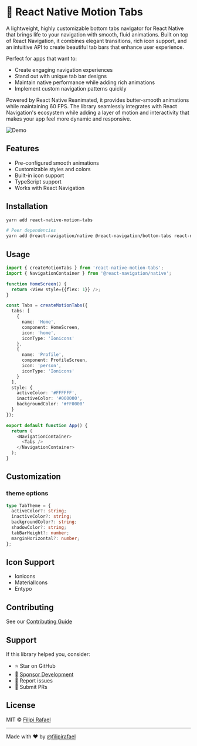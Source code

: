 # 🎨 React Native Motion Tabs

A lightweight, highly customizable bottom tabs navigator for React Native that brings life to your navigation with smooth, fluid animations. Built on top of React Navigation, it combines elegant transitions, rich icon support, and an intuitive API to create beautiful tab bars that enhance user experience.

Perfect for apps that want to:

- Create engaging navigation experiences
- Stand out with unique tab bar designs
- Maintain native performance while adding rich animations
- Implement custom navigation patterns quickly

Powered by React Native Reanimated, it provides butter-smooth animations while maintaining 60 FPS. The library seamlessly integrates with React Navigation's ecosystem while adding a layer of motion and interactivity that makes your app feel more dynamic and responsive.

![Demo](demo.gif)

## Features

- Pre-configured smooth animations
- Customizable styles and colors
- Built-in icon support
- TypeScript support
- Works with React Navigation

## Installation

```bash
yarn add react-native-motion-tabs

# Peer dependencies
yarn add @react-navigation/native @react-navigation/bottom-tabs react-native-reanimated react-native-vector-icons react-native-screens react-native-safe-area-context
```

## Usage

```typescript
import { createMotionTabs } from 'react-native-motion-tabs';
import { NavigationContainer } from '@react-navigation/native';

function HomeScreen() {
  return <View style={{flex: 1}} />;
}

const Tabs = createMotionTabs({
  tabs: [
    {
      name: 'Home',
      component: HomeScreen,
      icon: 'home',
      iconType: 'Ionicons'
    },
    {
      name: 'Profile',
      component: ProfileScreen,
      icon: 'person',
      iconType: 'Ionicons'
    }
  ],
  style: {
    activeColor: '#FFFFFF',
    inactiveColor: '#000000',
    backgroundColor: '#FF0000'
  }
});

export default function App() {
  return (
    <NavigationContainer>
      <Tabs />
    </NavigationContainer>
  );
}
```

## Customization

### theme options

```typescript
type TabTheme = {
  activeColor?: string;
  inactiveColor?: string;
  backgroundColor?: string;
  shadowColor?: string;
  tabBarHeight?: number;
  marginHorizontal?: number;
};
```

## Icon Support

- Ionicons
- MaterialIcons
- Entypo

## Contributing

See our [Contributing Guide](CONTRIBUTING.md)

## Support

If this library helped you, consider:

- ⭐️ Star on GitHub
- 💖 [Sponsor Development](https://github.com/sponsors/filipirafael)
- 🐛 Report issues
- 🤝 Submit PRs

## License

MIT © [Filipi Rafael](https://github.com/filipirafael)

---

Made with ❤️ by [@filipirafael](https://x.com/filipiRafael3)
